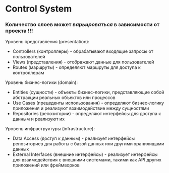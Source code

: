 # Control System

### Количество слоев может _варьироваться_ в зависимости от проекта !!!

Уровень представления (presentation):
- Controllers (контроллеры) - обрабатывают входящие запросы от пользователей
- Views (представления) - отображают данные для пользователей
- Routes (маршруты) - определяют маршруты для доступа к контроллерам


Уровень бизнес-логики (domain):
- Entities (сущности) - объекты бизнес-логики, представляющие собой абстракции реальных объектов или процессов
- Use Cases (прецеденты использования) - определяют бизнес-логику приложения и реализуют взаимодействие между сущностями
- Repositories (репозитории) - определяют интерфейсы для доступа к данным и реализуют их

Уровень инфраструктуры (infrastructure):
- Data Access (доступ к данным) - реализует интерфейсы репозиториев для работы с базой данных или другими хранилищами данных
- External Interfaces (внешние интерфейсы) - реализует интерфейсы для взаимодействия с внешними системами, такими как API других приложений или фреймворков
